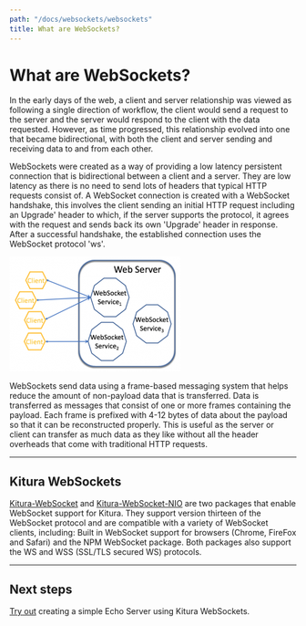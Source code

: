 ```yaml
---
path: "/docs/websockets/websockets"
title: What are WebSockets?
---
```


# What are WebSockets?

In the early days of the web, a client and server relationship was viewed as following a single direction of workflow, the client would send a request to the server and the server would respond to the client with the data requested. However, as time progressed, this relationship evolved into one that became bidirectional, with both the client and server sending and receiving data to and from each other.

WebSockets were created as a way of providing a low latency persistent connection that is bidirectional between a client and a server. They are low latency as there is no need to send lots of headers that typical HTTP requests consist of. A WebSocket connection is created with a WebSocket handshake, this involves the client sending an initial HTTP request including an Upgrade' header to which, if the server supports the protocol, it agrees with the request and sends back its own 'Upgrade' header in response. After a successful handshake, the established connection uses the WebSocket protocol 'ws'.

![WebSocket picture](../../../../website/src/images/websocket.png)

WebSockets send data using a frame-based messaging system that helps reduce the amount of non-payload data that is transferred. Data is transferred as messages that consist of one or more frames containing the payload. Each frame is prefixed with 4-12 bytes of data about the payload so that it can be reconstructed properly. This is useful as the server or client can transfer as much data as they like without all the header overheads that come with traditional HTTP requests.

---

## Kitura WebSockets

[Kitura-WebSocket](https://github.com/IBM-Swift/Kitura-WebSocket) and [Kitura-WebSocket-NIO](https://github.com/IBM-Swift/Kitura-WebSocket-NIO) are two packages that enable WebSocket support for Kitura. They support version thirteen of the WebSocket protocol and are compatible with a variety of WebSocket clients, including: Built in WebSocket support for browsers (Chrome, FireFox and Safari) and the NPM WebSocket package. Both packages also support the WS and WSS (SSL/TLS secured WS) protocols.

---

## Next steps

[Try out](./echo-server) creating a simple Echo Server using Kitura WebSockets.
